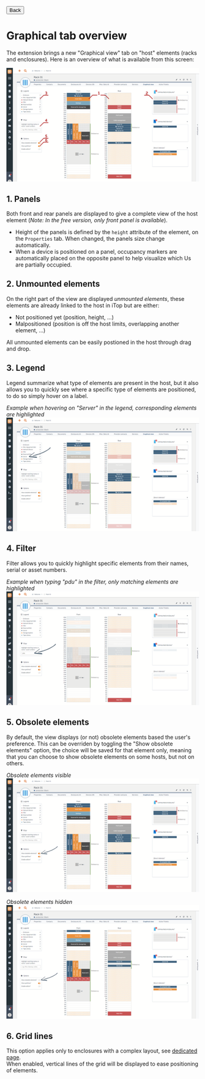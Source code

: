 <button onclick="history.back()">Back</button>

# Graphical tab overview

The extension brings a new "Graphical view" tab on "host" elements (racks and enclosures). Here is an overview of what is available from this screen:

![](../img/feat--graphival-view--overview.png "Overview of the graphical tab")

## 1. Panels
Both front and rear panels are displayed to give a complete view of the host element (_Note: In the free version, only front panel is available_).
  * Height of the panels is defined by the `height` attribute of the element, on the `Properties` tab. When changed, the panels size change automatically.
  * When a device is positioned on a panel, occupancy markers are automatically placed on the opposite panel to help visualize which Us are partially occupied.

## 2. Unmounted elements
On the right part of the view are displayed _unmounted elements_, these elements are already linked to the host in iTop but are either:
  * Not positioned yet (position, height, ...)
  * Malpositioned (position is off the host limits, overlapping another element, ...)

All unmounted elements can be easily postioned in the host through drag and drop.

## 3. Legend
Legend summarize what type of elements are present in the host, but it also allows you to quickly see where a specific type of elements are positioned, to do so simply hover on a label.

_Example when hovering on "Server" in the legend, corresponding elements are highlighted_
![](../img/feat--graphical-view--legend-hover.png "Example")

## 4. Filter
Filter allows you to quickly highlight specific elements from their names, serial or asset numbers.

_Example when typing "pdu" in the filter, only matching elements are highlighted_
![](../img/feat--graphical-view--filter.png "Example")

## 5. Obsolete elements
By default, the view displays (or not) obsolete elements based the user's preference. This can be overriden by toggling the "Show obsolete elements" option, the choice will be saved for that element only, meaning that you can choose to show obsolete elements on some hosts, but not on others.

_Obsolete elements visible_
![](../img/feat--graphical-view--obsoletes-visible.png "Example with obsolete elements")

_Obsolete elements hidden_
![](../img/feat--graphical-view--obsoletes-hidden.png "Example without obsolete elements")

## 6. Grid lines
This option applies only to enclosures with a complex layout, see [dedicated page](./complex-enclosures.md). \
When enabled, vertical lines of the grid will be displayed to ease positioning of elements.
